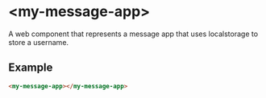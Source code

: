 # &lt;my-message-app&gt;

A web component that represents a message app that uses localstorage to store a username.

## Example

```html
<my-message-app></my-message-app>
```